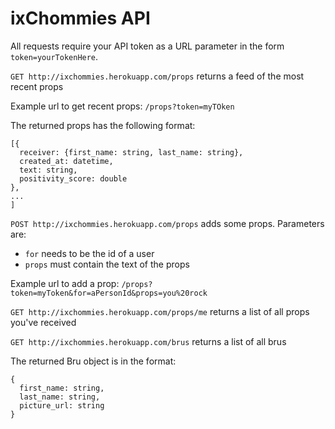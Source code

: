 ixChommies API
======

All requests require your API token as a URL parameter in the form `token=yourTokenHere`.

`GET http://ixchommies.herokuapp.com/props` returns a feed of the most recent props

Example url to get recent props: `/props?token=myTOken`

The returned props has the following format:
```
[{
  receiver: {first_name: string, last_name: string},
  created_at: datetime,
  text: string,
  positivity_score: double
},
...
]
```

`POST http://ixchommies.herokuapp.com/props` adds some props. Parameters are:
  - `for` needs to be the id of a user
  - `props` must contain the text of the props

Example url to add a prop: `/props?token=myToken&for=aPersonId&props=you%20rock`

`GET http://ixchommies.herokuapp.com/props/me` returns a list of all props you've received

`GET http://ixchommies.herokuapp.com/brus` returns a list of all brus

The returned Bru object is in the format:
```
{
  first_name: string,
  last_name: string,
  picture_url: string
}
```
